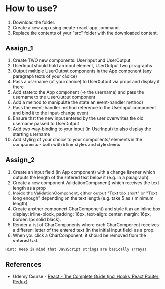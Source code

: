 # How to use?

1. Download the folder.
2. Create a new app using create-react-app command.
3. Replace the contents of your "src" folder with the downloaded content.


## Assign_1
  1. Create TWO new components: Userlnput and UserOutput 
  2. Userlnput should hold an input element, UserOutput two paragraphs 
  3. Output multiple UserOutput components in the App component (any paragraph texts of your choice) 
  4. Pass a username (of your choice) to UserOutput via props and display it there 
  5. Add state to the App component (=> the username) and pass the username to the UserOutput component 
  6. Add a method to manipulate the state an event-handler method) 
  7. Pass the event-handler method reference to the Userlnput component and bind it to the input-change event 
  8. Ensure that the new input entered by the user overwrites the old username passed to UserOutput 
  9. Add two-way-binding to your input (in Userlnput) to also display the starting username 
  10. Add styling of your choice to your components/ elements in the components - both with inline styles and stylesheets


## Assign_2
  1. Create an input field (in App component) with a change listener which outputs the length of the entered text below it (e.g. in a paragraph). 
  2. Create a new component ValidationComponent) which receives the text length as a prop 
  3. Inside the ValidationComponent, either output "Text too short" or "Text long enough" depending on the text length (e.g. take 5 as a minimum length) 
  4. Create another component CharComponent) and style it as an inline box display: inline-block, padding: 16px, text-align: center, margin: 16px, border: Ipx solid 
  black). 
  5. Render a list of CharComponents where each CharComponent receives a different letter of the entered text (in the initial input field) as a prop. 
  6. When you click a CharComponent, it should be removed from the entered text. 
 
    Hint: Keep in mind that JavaScript strings are basically arrays!

## References
- Udemy Course - [React - The Complete Guide (incl Hooks, React Router, Redux)](https://www.udemy.com/course/react-the-complete-guide-incl-redux/)
